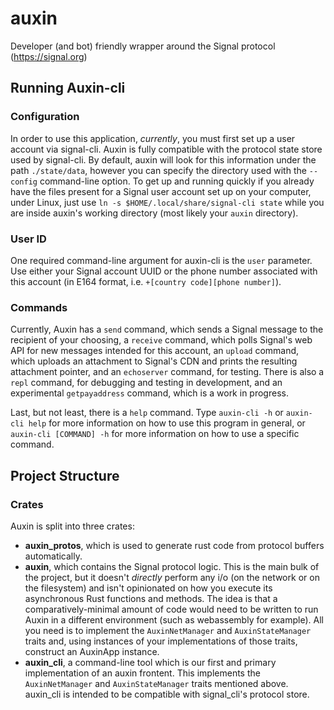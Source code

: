 # auxin
Developer (and bot) friendly wrapper around the Signal protocol (https://signal.org)

## Running Auxin-cli

### Configuration
In order to use this application, *currently*, you must first set up a user account via signal-cli. Auxin is fully compatible with the protocol state store used by signal-cli. By default, auxin will look for this information under the path ``./state/data``, however you can specify the directory used with the ``--config`` command-line option. To get up and running quickly if you already have the files present for a Signal user account set up on your computer, under Linux, just use ``ln -s $HOME/.local/share/signal-cli state`` while you are inside auxin's working directory (most likely your `auxin` directory).

### User ID
One required command-line argument for auxin-cli is the ``user`` parameter. Use either your Signal account UUID or the phone number associated with this account (in E164 format, i.e. ``+[country code][phone number]``).

### Commands
Currently, Auxin has a ``send`` command, which sends a Signal message to the recipient of your choosing, a ``receive`` command, which polls Signal's web API for new messages intended for this account, an ``upload`` command, which uploads an attachment to Signal's CDN and prints the resulting attachment pointer, and an ``echoserver`` command, for testing. There is also a ``repl`` command, for debugging and testing in development, and an experimental ``getpayaddress`` command, which is a work in progress. 

Last, but not least, there is a `help` command. Type ``auxin-cli -h`` or ``auxin-cli help`` for more information on how to use this program in general, or ``auxin-cli [COMMAND] -h`` for more information on how to use a specific command. 

## Project Structure 

### Crates
Auxin is split into three crates:
* **auxin_protos**, which is used to generate rust code from protocol buffers automatically.
* **auxin**, which contains the Signal protocol logic. This is the main bulk of the project, but it doesn't *directly* perform any i/o (on the network or on the filesystem) and isn't opinionated on how you execute its asynchronous Rust functions and methods. The idea is that a comparatively-minimal amount of code would need to be written to run Auxin in a different environment (such as webassembly for example). All you need is to implement the ``AuxinNetManager`` and ``AuxinStateManager`` traits and, using instances of your implementations of those traits, construct an AuxinApp instance.
* **auxin_cli**, a command-line tool which is our first and primary implementation of an auxin frontent. This implements the ``AuxinNetManager`` and ``AuxinStateManager`` traits mentioned above. auxin_cli is intended to be compatible with signal_cli's protocol store.
